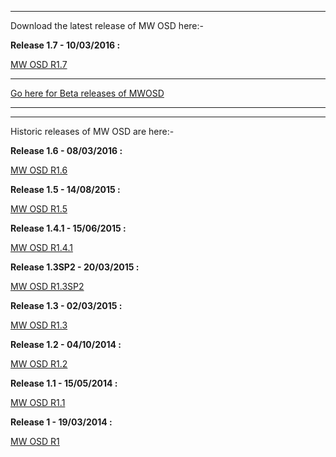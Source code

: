 
---

Download the latest release of MW OSD here:-

**Release 1.7 - 10/03/2016 :**

[MW OSD R1.7](https://drive.google.com/uc?export=download&id=0B2MInRUrbpWxa1ZmM3VDZENKVzA)

---

[Go here for Beta releases of MWOSD](https://github.com/ShikOfTheRa/scarab-osd/releases)

---
---

Historic releases of MW OSD are here:-

**Release 1.6 - 08/03/2016 :**

[MW OSD R1.6](https://drive.google.com/uc?export=download&id=0B2MInRUrbpWxdFdWVmRsSFJQdVE)

**Release 1.5 - 14/08/2015 :**

[MW OSD R1.5](https://drive.google.com/uc?export=download&id=0B2MInRUrbpWxZ1lYbHZLWmxlSDQ)

**Release 1.4.1 - 15/06/2015 :**

[MW OSD R1.4.1](https://drive.google.com/uc?export=download&id=0B2MInRUrbpWxbU9PUmtzdFZXams)

**Release 1.3SP2 - 20/03/2015 :**

[MW OSD R1.3SP2](https://drive.google.com/uc?export=download&id=0B2MInRUrbpWxNXV3SVVYNzlmMEE)

**Release 1.3 - 02/03/2015 :**

[MW OSD R1.3](https://drive.google.com/uc?export=download&id=0B2MInRUrbpWxZXJDSmY4YkFlcFE)

**Release 1.2 - 04/10/2014 :**

[MW OSD R1.2](https://drive.google.com/uc?export=download&id=0B2MInRUrbpWxQ2tEYUxvazFBWW8)


**Release 1.1 - 15/05/2014 :**

[MW OSD R1.1](https://drive.google.com/uc?export=download&id=0B2MInRUrbpWxZFd6eGtibGIxSUU)


**Release 1 - 19/03/2014 :**

[MW OSD R1](https://drive.google.com/uc?export=download&id=0B2MInRUrbpWxdkdHQTFtTzFrRm8)


